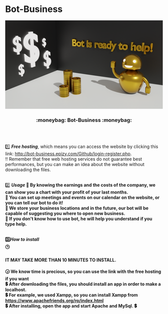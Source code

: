 # Bot-Business
<img src="https://github.com/TaviFurdui/Bot-Business/blob/main/botBackground.png">
<br>
<h3 align="center">:moneybag: <b>Bot-Business</b> :moneybag:</h3>
<br><br>

:one: <i><b>Free hosting</b></i>, which means you can access the website by clicking this link: http://bot-business.epizy.com/Github/login-register.php.
<br>
:bangbang: Remember that free web hosting services do not guarantee best performances, but you can make an idea about the website without downloading the files.
<br><br>

:two: <i><b>Usage<b></i>
:money_with_wings: By knowing the earnings and the costs of the company, we can show you a chart with your profit of your last months.<br>
:money_with_wings: You can set up meetings and events on our calendar on the website, or you can tell our bot to do it!<br>
:money_with_wings: We store your business locations and in the future, our bot will be capable of suggesting you where to open new business.<br>
:money_with_wings: If you don't know how to use bot, he will help you understand if you type help.<br>
<br>

:three:<i><b>How to install</b></i><br>
:clock3: <h4>IT MAY TAKE MORE THAN 10 MINUTES TO INSTALL.</h4> :clock330: We know time is precious, so you can use the link with the free hosting if you want<br>
:heavy_dollar_sign: After downloading the files, you should install an app in order to make a localhost.<br>
:heavy_dollar_sign: For example, we used Xampp, so you can install Xampp from https://www.apachefriends.org/ro/index.html<br>
:heavy_dollar_sign: After installing, open the app and start Apache and MySql.
:heavy_dollar_sign: 
